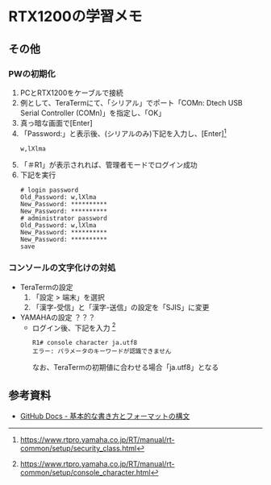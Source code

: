 # RTX1200の学習メモ

## その他

### PWの初期化

1. PCとRTX1200をケーブルで接続
2. 例として、TeraTermにて、「シリアル」でポート「COMn: Dtech USB Serial Controller (COMn)」を指定し、「OK」
3. 真っ暗な画面で[Enter]
4. 「Password:」と表示後、(シリアルのみ)下記を入力し、[Enter][^1]
   ```
   w,lXlma
   ```
5. 「＃R1」が表示されれば、管理者モードでログイン成功
6. 下記を実行
   ```
   # login password
   Old_Password: w,lXlma
   New_Password: **********
   New_Password: **********
   # administrator password
   Old_Password: w,lXlma
   New_Password: **********
   New_Password: **********
   save
   ```

### コンソールの文字化けの対処

- TeraTermの設定
  1. 「設定 > 端末」を選択
  2. 「漢字-受信」と「漢字-送信」の設定を「SJIS」に変更
- YAMAHAの設定 ？？？
  - ログイン後、下記を入力 [^2]
    ```
    R1# console character ja.utf8
    エラー: パラメータのキーワードが認識できません
    ```
    なお、TeraTermの初期値に合わせる場合「ja.utf8」となる

[^1]: https://www.rtpro.yamaha.co.jp/RT/manual/rt-common/setup/security_class.html
[^2]: https://www.rtpro.yamaha.co.jp/RT/manual/rt-common/setup/console_character.html

## 参考資料

- [GitHub Docs - 基本的な書き方とフォーマットの構文](https://docs.github.com/ja/get-started/writing-on-github/getting-started-with-writing-and-formatting-on-github/basic-writing-and-formatting-syntax)

